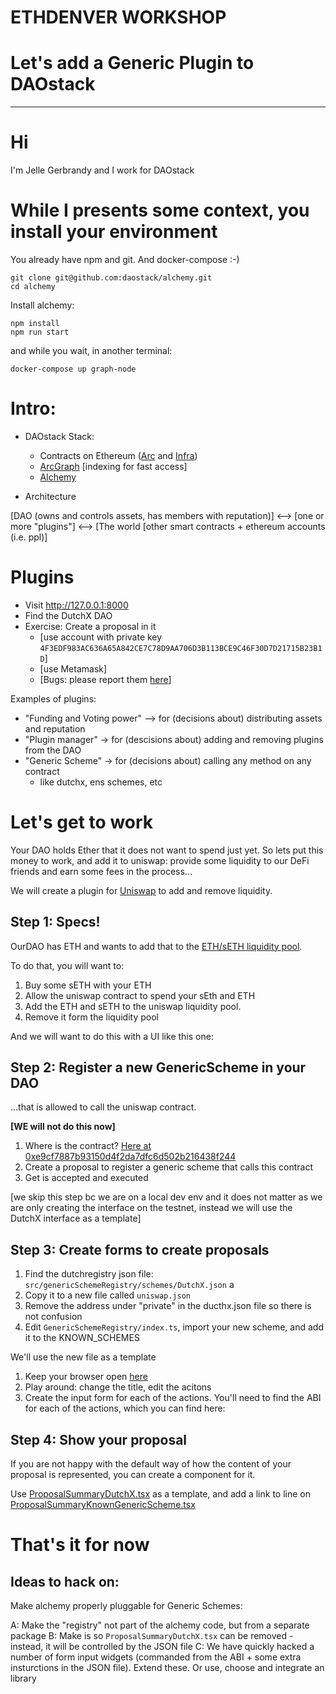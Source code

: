 # ETHDENVER WORKSHOP 
# Let's add a Generic Plugin to DAOstack

----

# Hi

I'm Jelle Gerbrandy and I work for DAOstack

# While I presents some context, you install your environment

You already have npm and git. And docker-compose :-)

```
git clone git@github.com:daostack/alchemy.git
cd alchemy
```
Install alchemy:
```
npm install
npm run start
```
and while you wait, in another terminal:
```
docker-compose up graph-node
```

# Intro:

* DAOstack Stack:
  - Contracts on Ethereum  ([Arc](https://github.com/daostack/arc) and [Infra](https://github.com/daostack/infra))
  - [ArcGraph](https://github.com/daostack/subgraph) [indexing for fast access] 
  - [Alchemy](https://github.com/daostack/alchemy)

* Architecture
 
 [DAO (owns and controls assets, has members with reputation)] 
 <--> 
 [one or more "plugins"] 
 <--> 
 [The world [other smart contracts + ethereum accounts (i.e. ppl)]


# Plugins

- Visit http://127.0.0.1:8000
- Find the DutchX DAO
- Exercise: Create a proposal in it
  - [use account with private key `4F3EDF983AC636A65A842CE7C78D9AA706D3B113BCE9C46F30D7D21715B23B1D`]
  - [use Metamask]
  - [Bugs: please report them [here](https://github.com/daostack/alchemy/issues)]

Examples of plugins:

- "Funding and Voting power" --> for (decisions about) distributing assets and reputation
- "Plugin manager" -> for (descisions about) adding and removing plugins from the DAO
- "Generic Scheme" -> for (decisions about) calling any method on any contract
    - like dutchx, ens schemes, etc


# Let's get to work


Your DAO holds Ether that it does not want to spend just yet. 
So lets put this money to work, and add it to uniswap: provide some liquidity to our DeFi friends and earn some fees in the process...


We will create a plugin for [Uniswap](https://uniswap.exchange/add-liquidity) to add and remove liquidity.


## Step 1: Specs!

OurDAO has ETH and wants to add that to the 
[ETH/sETH liquidity pool](https://uniswap.info/token/0x5e74c9036fb86bd7ecdcb084a0673efc32ea31cb).

To do that, you will want to:

1. Buy some sETH with your ETH
1. Allow the uniswap contract to spend your sEth and ETH
1. Add the ETH and sETH to the uniswap liquidity pool. 
1. Remove it form the liquidity pool

And we will want to do this with a UI like this one:  

## Step 2: Register a new GenericScheme in your DAO 

...that is allowed to call the uniswap contract.

**[WE will not do this now]**


1. Where is the contract?  [Here at 0xe9cf7887b93150d4f2da7dfc6d502b216438f244](https://etherscan.io/address/0xe9cf7887b93150d4f2da7dfc6d502b216438f244/) 
2. Create a proposal to register a generic scheme that calls this contract
3. Get is accepted and executed

[we skip this step bc we are on a local dev env and it does not matter as we are only creating the interface on the testnet, instead we will use the DutchX interface as a template]

## Step 3: Create forms to create proposals

1. Find the dutchregistry json file: `src/genericSchemeRegistry/schemes/DutchX.json` a
1. Copy it to a new file called `uniswap.json`
1. Remove the address under "private" in the ducthx.json file so there is not confusion
1. Edit `GenericSchemeRegistry/index.ts`, import your new scheme, and add it to the KNOWN_SCHEMES

We'll use the new  file as a template
1. Keep your browser open [here](http://127.0.0.1:3000/dao/0xac48330d4b96fc74c76ec2ac33a877e9638c1baf/scheme/0xf2db935504f2957538fb63082b2db962321a7938e5079bba145338546edee712/proposals/create/)
1. Play around: change the title, edit the acitons
1. Create the input form for each of the actions. You'll need to find the ABI for each of the actions, which you can find here: 


## Step 4: Show your proposal 

If you are not happy with the default way of how the content of your proposal is represented, you can create a component for it.

Use [ProposalSummaryDutchX.tsx](https://github.com/daostack/alchemy/blob/dev/src/components/Proposal/ProposalSummary/ProposalSummaryDutchX.tsx) as a template, and add a 
link to line on [ProposalSummaryKnownGenericScheme.tsx](https://github.com/daostack/alchemy/blob/dev/src/components/Proposal/ProposalSummary/ProposalKnownGenericScheme.tsx)

# That's it for now

## Ideas to hack on:

 Make alchemy properly pluggable for Generic Schemes:

 A: Make the "registry"  not part of the alchemy code, but from a separate package
 B: Make is so `ProposalSummaryDutchX.tsx` can be removed - instead, it will be controlled by the JSON file
 C: We have quickly hacked a number of form input widgets (commanded from the ABI + some extra insturctions in the JSON file). Extend these. Or use, choose and integrate an library




